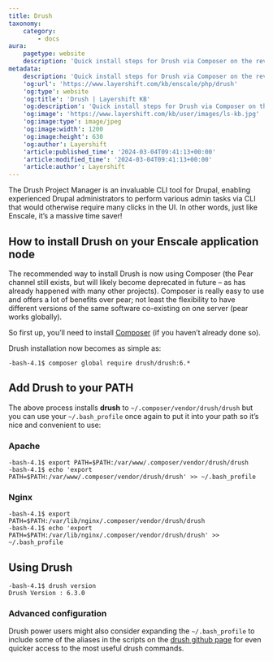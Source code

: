 ```yaml
---
title: Drush
taxonomy:
    category:
        - docs
aura:
    pagetype: website
    description: 'Quick install steps for Drush via Composer on the revolutionary Enscale PaaS.'
metadata:
    description: 'Quick install steps for Drush via Composer on the revolutionary Enscale PaaS.'
    'og:url': 'https://www.layershift.com/kb/enscale/php/drush'
    'og:type': website
    'og:title': 'Drush | Layershift KB'
    'og:description': 'Quick install steps for Drush via Composer on the revolutionary Enscale PaaS.'
    'og:image': 'https://www.layershift.com/kb/user/images/ls-kb.jpg'
    'og:image:type': image/jpeg
    'og:image:width': 1200
    'og:image:height': 630
    'og:author': Layershift
    'article:published_time': '2024-03-04T09:41:13+00:00'
    'article:modified_time': '2024-03-04T09:41:13+00:00'
    'article:author': Layershift
---
```


The Drush Project Manager is an invaluable CLI tool for Drupal, enabling experienced Drupal administrators to perform various admin tasks via CLI that would otherwise require many clicks in the UI. In other words, just like Enscale, it’s a massive time saver!

## How to install Drush on your Enscale application node

The recommended way to install Drush is now using Composer (the Pear channel still exists, but will likely become deprecated in future – as has already happened with many other projects). Composer is really easy to use and offers a lot of benefits over pear; not least the flexibility to have different versions of the same software co-existing on one server (pear works globally).

So first up, you’ll need to install [Composer](../composer) (if you haven’t already done so).

Drush installation now becomes as simple as:

	-bash-4.1$ composer global require drush/drush:6.*

## Add Drush to your PATH

The above process installs **drush** to `~/.composer/vendor/drush/drush` but you can use your `~/.bash_profile` once again to put it into your path so it’s nice and convenient to use:

### Apache

	-bash-4.1$ export PATH=$PATH:/var/www/.composer/vendor/drush/drush
	-bash-4.1$ echo 'export PATH=$PATH:/var/www/.composer/vendor/drush/drush' >> ~/.bash_profile

### Nginx

	-bash-4.1$ export PATH=$PATH:/var/lib/nginx/.composer/vendor/drush/drush
	-bash-4.1$ echo 'export PATH=$PATH:/var/lib/nginx/.composer/vendor/drush/drush' >> ~/.bash_profile

## Using Drush

	-bash-4.1$ drush version
	Drush Version : 6.3.0

### Advanced configuration

Drush power users might also consider expanding the `~/.bash_profile` to include some of the aliases in the scripts on the [drush github page](https://github.com/drush-ops/drush#post-install) for even quicker access to the most useful drush commands.






